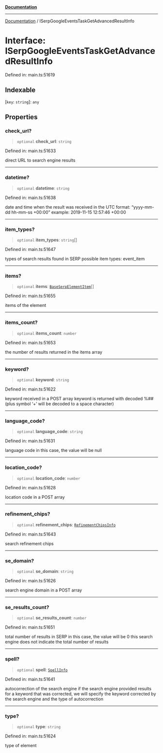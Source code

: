 [**Documentation**](../README.md)

***

[Documentation](../README.md) / ISerpGoogleEventsTaskGetAdvancedResultInfo

# Interface: ISerpGoogleEventsTaskGetAdvancedResultInfo

Defined in: main.ts:51619

## Indexable

\[`key`: `string`\]: `any`

## Properties

### check\_url?

> `optional` **check\_url**: `string`

Defined in: main.ts:51633

direct URL to search engine results

***

### datetime?

> `optional` **datetime**: `string`

Defined in: main.ts:51638

date and time when the result was received
in the UTC format: “yyyy-mm-dd hh-mm-ss +00:00”
example:
2019-11-15 12:57:46 +00:00

***

### item\_types?

> `optional` **item\_types**: `string`[]

Defined in: main.ts:51647

types of search results found in SERP
possible item types:
event_item

***

### items?

> `optional` **items**: [`BaseSerpElementItem`](../classes/BaseSerpElementItem.md)[]

Defined in: main.ts:51655

items of the element

***

### items\_count?

> `optional` **items\_count**: `number`

Defined in: main.ts:51653

the number of results returned in the items array

***

### keyword?

> `optional` **keyword**: `string`

Defined in: main.ts:51622

keyword received in a POST array
keyword is returned with decoded %## (plus symbol ‘+’ will be decoded to a space character)

***

### language\_code?

> `optional` **language\_code**: `string`

Defined in: main.ts:51631

language code
in this case, the value will be null

***

### location\_code?

> `optional` **location\_code**: `number`

Defined in: main.ts:51628

location code in a POST array

***

### refinement\_chips?

> `optional` **refinement\_chips**: [`RefinementChipsInfo`](../classes/RefinementChipsInfo.md)

Defined in: main.ts:51643

search refinement chips

***

### se\_domain?

> `optional` **se\_domain**: `string`

Defined in: main.ts:51626

search engine domain in a POST array

***

### se\_results\_count?

> `optional` **se\_results\_count**: `number`

Defined in: main.ts:51651

total number of results in SERP
in this case, the value will be 0
this search engine does not indicate the total number of results

***

### spell?

> `optional` **spell**: [`SpellInfo`](../classes/SpellInfo.md)

Defined in: main.ts:51641

autocorrection of the search engine
if the search engine provided results for a keyword that was corrected, we will specify the keyword corrected by the search engine and the type of autocorrection

***

### type?

> `optional` **type**: `string`

Defined in: main.ts:51624

type of element
